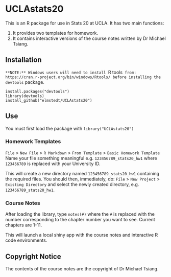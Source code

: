 # UCLAstats20
This is an R package for use in Stats 20 at UCLA.
It has two main functions:
1. It provides two templates for homework.
2. It contains interactive versions of the course notes written by Dr Michael Tsiang.

## Installation

`**NOTE:** Windows users will need to install `R tools` from: https://cran.r-project.org/bin/windows/Rtools/ before installing the devtools` package.

<!--Either run the commands:-->
```
install.packages("devtools")
library(devtools)
install_github("elmstedt/UCLAstats20")
```
<!--Or download the file: `UCLAstats20_1.0.tar.gz` and run the command:
```
install.packages("<PATH TO FILE>/UCLAstats20_1.0.tar.gz", repos = NULL, type = "source")
```
replacing `<PATH TO FILE>` with the location where you saved the file.-->

## Use
You must first load the package with `library("UCLAstats20")`

### Homework Templates

`File` > `New File` > `R Markdown` > `From Template` > `Basic Homework Template`
Name your file something meaningful e.g. `123456789_stats20_hw1` where `123456789` is replaced with your University ID.

This will create a new directory named `123456789_stats20_hw1` containing the required files. You should then, immediately, do:
`File` > `New Project` > `Existing Directory` and select the newly created directory, e.g. `123456789_stats20_hw1`.

### Course Notes

After loading the library, type `notes(#)` where the `#` is replaced with the number corresponding to the chapter number you want to see. Current chapters are 1-11.

This will launch a local shiny app with the course notes and interactive R code environments.

## Copyright Notice

The contents of the course notes are the copyright of Dr Michael Tsiang.
